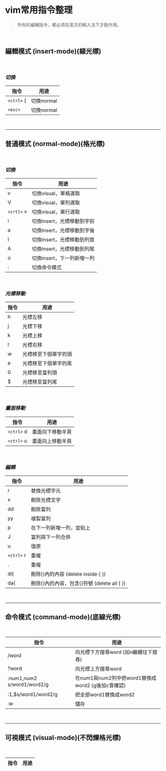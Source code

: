 # vim常用指令整理

>所有的編輯指令，都必須在英文的輸入法下才能作用。

<br/>

## **編輯模式 (insert-mode)(線光標)**

<br/>

### *切換*
指令|用途
---|---
`<ctrl>` [|切換normal
`<esc>`|切換normal

<br/>

---

## **普通模式 (normal-mode)(格光標)**

<br/>

### *切換*
指令|用途
---|---
v|切換visual，單格選取
V|切換visual，單列選取
`<crtl>` v|切換visual，單行選取
i|切換insert，光標移動到字前
a|切換insert，光標移動到字後
I|切換insert，光標移動到列首
A|切換insert，光標移動到列尾
o|切換insert，下一列新增一列
:|切換命令模式

<br/>

### *光標移動*
指令|用途
---|---
h|光標左移
j|光標下移
k|光標上移
l|光標右移
w|光標移至下個單字的頭
e|光標移至下個單字的尾
0|光標移至當列頭
$|光標移至當列尾


<br/>

### *畫面移動*
指令|用途
---|---
`<ctrl>` d|畫面向下移動半頁
`<ctrl>` u|畫面向上移動半頁


<br/>

### *編輯*

指令|用途
---|---
r|替換光標字元
x|刪除光標文字
dd|刪除當列
yy|複製當列
p|在下一列新增一列，並貼上
J|當列與下一列合併
u|復原
`<ctrl>` r|重複
.|重複
di{|刪除{}內的內容 (delete inside { })
da{|刪除{}內的內容，包含{}符號 (delete all { })

<br/>

---

## **命令模式 (command-mode)(底線光標)**

<br/>

指令|用途
---|---
/word|向光標下方搜尋word (加n繼續往下搜尋)
?word|向光標上方搜尋word
:num1,num2 s/word1/word2/g|在num1與num2列中把word1替換成word2 (g後加c會確認)
:1,$s/word1/word2/g|把全部word1替換成word2
:w|儲存
<br/>

---

## **可視模式 (visual-mode)(不閃爍格光標)**

<br/>

指令|用途
---|---